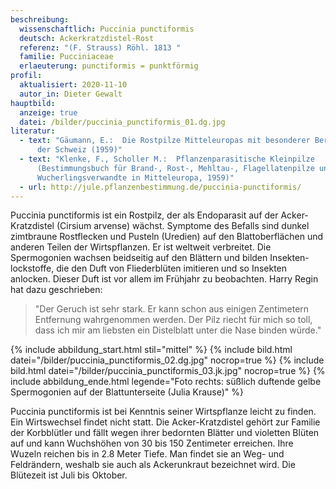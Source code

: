 ```yaml
---
beschreibung:
  wissenschaftlich: Puccinia punctiformis
  deutsch: Ackerkratzdistel-Rost
  referenz: "(F. Strauss) Röhl. 1813 "
  familie: Pucciniaceae
  erlaeuterung: punctiformis = punktförmig
profil:
  aktualisiert: 2020-11-10
  autor_in: Dieter Gewalt
hauptbild:
  anzeige: true
  datei: /bilder/puccinia_punctiformis_01.dg.jpg
literatur:
  - text: "Gäumann, E.:  Die Rostpilze Mitteleuropas mit besonderer Berücksichtigung
      der Schweiz (1959)"
  - text: "Klenke, F., Scholler M.:  Pflanzenparasitische Kleinpilze
      (Bestimmungsbuch für Brand-, Rost-, Mehltau-, Flagellatenpilze und
      Wucherlingsverwandte in Mitteleuropa, 1959)"
  - url: http://jule.pflanzenbestimmung.de/puccinia-punctiformis/
---
```

Puccinia punctiformis ist ein Rostpilz, der als Endoparasit auf der Acker-Kratzdistel (Cirsium arvense) wächst. Symptome des Befalls sind dunkel zimtbraune Rostflecken und Pusteln (Uredien) auf den Blattoberflächen und anderen Teilen der Wirtspflanzen. Er ist weltweit verbreitet. Die Spermogonien wachsen beidseitig auf den Blättern und bilden Insekten-lockstoffe, die den Duft von Fliederblüten imitieren und so Insekten anlocken. Dieser Duft ist vor allem im Frühjahr zu beobachten. Harry Regin hat dazu geschrieben:

> "Der Geruch ist sehr stark. Er kann schon aus einigen Zentimetern Entfernung wahrgenommen werden. Der Pilz riecht für mich so toll, dass ich mir am liebsten ein Distelblatt unter die Nase binden würde."

{% include abbildung_start.html stil="mittel" %}
{% include bild.html datei="/bilder/puccinia_punctiformis_02.dg.jpg" nocrop=true %}
{% include bild.html datei="/bilder/puccinia_punctiformis_03.jk.jpg" nocrop=true %}
{% include abbildung_ende.html legende="Foto rechts: süßlich duftende gelbe Spermogonien auf der Blattunterseite (Julia Krause)" %}

Puccinia punctiformis ist bei Kenntnis seiner Wirtspflanze leicht zu finden. Ein Wirtswechsel findet nicht statt. Die Acker-Kratzdistel gehört zur Familie der Korbblütler und fällt wegen ihrer bedornten Blätter und violetten Blüten auf und kann Wuchshöhen von 30 bis 150 Zentimeter erreichen. Ihre Wuzeln reichen bis in 2.8 Meter Tiefe. Man findet sie an Weg- und Feldrändern, weshalb sie auch als Ackerunkraut bezeichnet wird. Die Blütezeit ist Juli bis Oktober. 